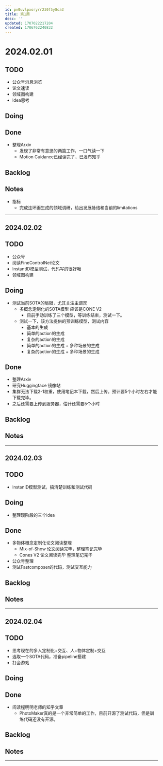 ```yaml
---
id: pv0uvlpxoryrr230f5y8oa3
title: 第1周
desc: ''
updated: 1707022217204
created: 1706762240832
---
```


# 2024.02.01

## TODO

* 公众号消息浏览
* 论文速读
* 领域图构建
* Idea思考



## Doing




## Done
* 整理Arxiv
  * 发现了非常有意思的两篇工作，一口气读一下
  * Motion Guidance已经读完了，已发布知乎


## Backlog




## Notes

* 指标
  * 完成连环画生成的领域调研，给出发展脉络和当前的limitations


---




## 2024.02.02

## TODO

* 公众号
* 阅读FineControlNet论文
* InstantID模型测试，代码写的很好哦
* 领域图构建


## Doing
* 测试当前SOTA的局限，尤其关注主谓宾
  * 多概念定制化的SOTA模型 应该是CONE V2
    * 目前手动训练了三个模型，等训练结束，测试一下。
  * 测试一下，该方法提供的预训练模型，测试内容
    * 基本的生成 
    * 简单的action的生成
    * 复杂的action的生成
    * 简单的action的生成 + 多种场景的生成
    * 复杂的action的生成 + 多种场景的生成




## Done
* 整理Arxiv
* 研究Huggingface 镜像站
* 集群无法下载2-1权重，使用笔记本下载，然后上传。预计要5个小时左右才能下载完毕。
* 之后还需要上传到服务器，估计还需要5个小时


## Backlog


## Notes

---


## 2024.02.03

## TODO

* InstanID模型测试，搞清楚训练和测试代码


## Doing

* 整理现阶段的三个idea



## Done
* 多物体概念定制化论文阅读整理
  * Mix-of-Show 论文阅读完毕，整理笔记完毕
  * Cones V2 论文阅读完毕 整理笔记完毕
* 公众号整理
* 测试Fastcomposer的代码，测试交互能力



## Backlog



## Notes

---


## 2024.02.04

## TODO


* 思考现在的多人定制化+交互、人+物体定制+交互
* 选取一个SOTA代码，准备pipeline搭建
* 打会游戏

## Doing

## Done
* 阅读程明明老师的知乎文章
  * PhotoMaker真的是一个非常简单的工作，目前开源了测试代码，但是训练代码还没有开源。


## Backlog

## Notes

---
